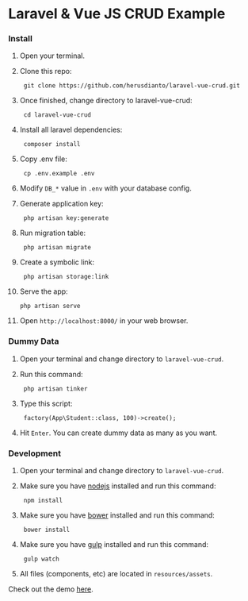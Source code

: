 # Laravel & Vue JS CRUD Example

### Install

1. Open your terminal.

2. Clone this repo:

        git clone https://github.com/herusdianto/laravel-vue-crud.git
    
3. Once finished, change directory to laravel-vue-crud:

        cd laravel-vue-crud
    
4. Install all laravel dependencies:

        composer install

5. Copy .env file:

        cp .env.example .env

6. Modify `DB_*` value in `.env` with your database config.

7. Generate application key:

        php artisan key:generate

8. Run migration table:

        php artisan migrate

9. Create a symbolic link:

        php artisan storage:link

10. Serve the app:

        php artisan serve

11. Open `http://localhost:8000/` in your web browser.

### Dummy Data

1. Open your terminal and change directory to `laravel-vue-crud`.

2. Run this command:

        php artisan tinker
    
3. Type this script:

        factory(App\Student::class, 100)->create();
    
4. Hit `Enter`. You can create dummy data as many as you want.

### Development

1. Open your terminal and change directory to `laravel-vue-crud`.

2. Make sure you have [nodejs](https://nodejs.org/en/download/) installed and run this command:

        npm install

3. Make sure you have [bower](https://bower.io/#install-bower) installed and run this command:

        bower install

4. Make sure you have [gulp](https://github.com/gulpjs/gulp/blob/master/docs/getting-started.md) installed and run this command:

        gulp watch
    
5. All files (components, etc) are located in `resources/assets`.
    
Check out the demo [here](https://www.youtube.com/watch?v=pRHGYFC5vnk).